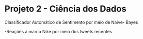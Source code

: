 # Projeto 2 - Ciência dos Dados

Classificador Automático de Sentimento por meio de Naive- Bayes

  -Reações à marca Nike por meio dos tweets recentes
